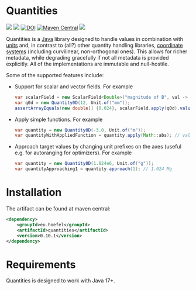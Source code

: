 # Quantities

[![](https://img.shields.io/github/issues/uhoefel/quantities?style=flat-square)](https://github.com/uhoefel/quantities/issues)
[![](https://img.shields.io/github/stars/uhoefel/quantities?style=flat-square)](https://github.com/uhoefel/quantities/stargazers)
[![DOI](https://zenodo.org/badge/311762187.svg)](https://zenodo.org/badge/latestdoi/311762187)
[![Maven Central](https://img.shields.io/maven-central/v/eu.hoefel/quantities.svg?label=Maven%20Central)](https://search.maven.org/search?q=g:%22eu.hoefel%22%20AND%20a:%22quantities%22)
[![](https://img.shields.io/github/license/uhoefel/quantities?style=flat-square)](https://choosealicense.com/licenses/mit/)

Quantities is a [Java](https://openjdk.java.net/) library designed to handle values in combination with [units](https://github.com/uhoefel/units) and, in contrast to (all?) other quantity handling libraries, [coordinate systems](https://github.com/uhoefel/coordinates) (including curvilinear, non-orthogonal ones).
This allows for richer metadata, while degrading gracefully if not all metadata is provided explicitly.
All of the implementations are immutable and null-hostile.

Some of the supported features include:
- Support for scalar and vector fields. For example
  ```java
  var scalarField = new ScalarField<Double>("magnitude of B", val -> 2 * val, new CartesianCoordinates(1), new CartesianCoordinates(1));
  var q0d = new Quantity0D(12, Unit.of("mm"));
  assertArrayEquals(new double[] {0.024}, scalarField.apply(q0d).value());
  ```
- Apply simple functions. For example
  ```java
  var quantity = new Quantity0D(-3.0, Unit.of("m"));
  var quantityWithAppliedFunction = quantity.apply(Math::abs); // value is Math.abs(-3)
  ```
- Approach target values by changing unit prefixes on the axes (useful e.g. for autoranging for optimizers). For example
  ```java
  var quantity = new Quantity0D(1.024e6, Unit.of("g"));
  var quantityApproaching1 = quantity.approach(1); // 1.024 Mg
  ```

Installation
============

The artifact can be found at maven central:
```xml
<dependency>
    <groupId>eu.hoefel</groupId>
    <artifactId>quantities</artifactId>
    <version>0.10.1</version>
</dependency>
```

Requirements
============
Quantities is designed to work with Java 17+.
